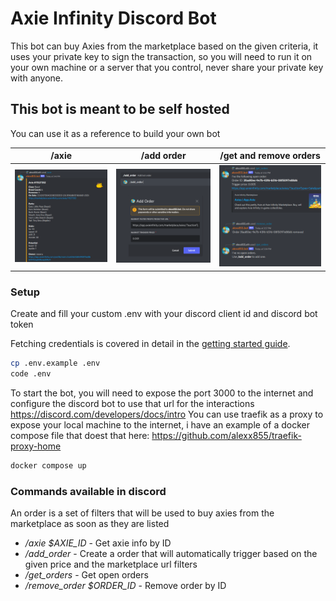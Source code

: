 # Axie Infinity Discord Bot

This bot can buy Axies from the marketplace based on the given criteria, it uses your private key to sign the transaction, so you will need to run it on your own machine or a server that you control, never share your private key with anyone.

## This bot is meant to be self hosted

You can use it as a reference to build your own bot

|/axie|/add order|/get and remove orders|
|-|-|-|
|[![name](https://raw.githubusercontent.com/alexx855/axie-discord-bot/master/screenshots/Screenshot_Axie.png)](https://raw.githubusercontent.com/alexx855/axie-discord-bot/master/screenshots/Screenshot_Axie.png)|[![name](https://raw.githubusercontent.com/alexx855/axie-discord-bot/master/screenshots/Screenshot_Modal.png)](https://raw.githubusercontent.com/alexx855/axie-discord-bot/master/screenshots/Screenshot_Modal.png)|[![name](https://raw.githubusercontent.com/alexx855/axie-discord-bot/master/screenshots/Screenshot_Orders.png)](https://raw.githubusercontent.com/alexx855/axie-discord-bot/master/screenshots/Screenshot_Orders.png) |

### Setup

Create and fill your custom .env with your discord client id and discord bot token

Fetching credentials is covered in detail in the [getting started guide](https://discord.com/developers/docs/getting-started).

```bash
cp .env.example .env
code .env
```

To start the bot, you will need to expose the port 3000 to the internet and configure the discord bot to use that url for the interactions <https://discord.com/developers/docs/intro>
You can use traefik as a proxy to expose your local machine to the internet, i have an example of a docker compose file that doest that here: <https://github.com/alexx855/traefik-proxy-home>

```bash
docker compose up
```

### Commands available in discord

An order is a set of filters that will be used to buy axies from the marketplace as soon as they are listed

- */axie $AXIE_ID* - Get axie info by ID
- */add_order* - Create a order that will automatically trigger based on the given price and the marketplace url filters
- */get_orders* - Get open orders
- */remove_order $ORDER_ID* - Remove order by ID
